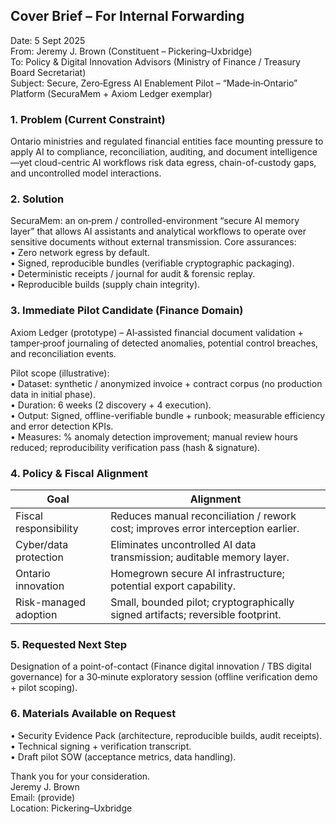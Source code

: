 ## Cover Brief – For Internal Forwarding
Date: 5 Sept 2025  
From: Jeremy J. Brown (Constituent – Pickering–Uxbridge)  
To: Policy & Digital Innovation Advisors (Ministry of Finance / Treasury Board Secretariat)  
Subject: Secure, Zero‑Egress AI Enablement Pilot – “Made‑in‑Ontario” Platform (SecuraMem + Axiom Ledger exemplar)

### 1. Problem (Current Constraint)
Ontario ministries and regulated financial entities face mounting pressure to apply AI to compliance, reconciliation, auditing, and document intelligence—yet cloud-centric AI workflows risk data egress, chain-of-custody gaps, and uncontrolled model interactions.

### 2. Solution
SecuraMem: an on‑prem / controlled-environment “secure AI memory layer” that allows AI assistants and analytical workflows to operate over sensitive documents without external transmission. Core assurances:  
• Zero network egress by default.  
• Signed, reproducible bundles (verifiable cryptographic packaging).  
• Deterministic receipts / journal for audit & forensic replay.  
• Reproducible builds (supply chain integrity).  

### 3. Immediate Pilot Candidate (Finance Domain)
Axiom Ledger (prototype) – AI‑assisted financial document validation + tamper‑proof journaling of detected anomalies, potential control breaches, and reconciliation events.

Pilot scope (illustrative):  
• Dataset: synthetic / anonymized invoice + contract corpus (no production data in initial phase).  
• Duration: 6 weeks (2 discovery + 4 execution).  
• Output: Signed, offline-verifiable bundle + runbook; measurable efficiency and error detection KPIs.  
• Measures: % anomaly detection improvement; manual review hours reduced; reproducibility verification pass (hash & signature).  

### 4. Policy & Fiscal Alignment
| Goal | Alignment |
|------|-----------|
| Fiscal responsibility | Reduces manual reconciliation / rework cost; improves error interception earlier. |
| Cyber/data protection | Eliminates uncontrolled AI data transmission; auditable memory layer. |
| Ontario innovation | Homegrown secure AI infrastructure; potential export capability. |
| Risk-managed adoption | Small, bounded pilot; cryptographically signed artifacts; reversible footprint. |

### 5. Requested Next Step
Designation of a point-of-contact (Finance digital innovation / TBS digital governance) for a 30‑minute exploratory session (offline verification demo + pilot scoping).

### 6. Materials Available on Request
• Security Evidence Pack (architecture, reproducible builds, audit receipts).  
• Technical signing + verification transcript.  
• Draft pilot SOW (acceptance metrics, data handling).  

Thank you for your consideration.  
Jeremy J. Brown  
Email: (provide)  
Location: Pickering–Uxbridge  
